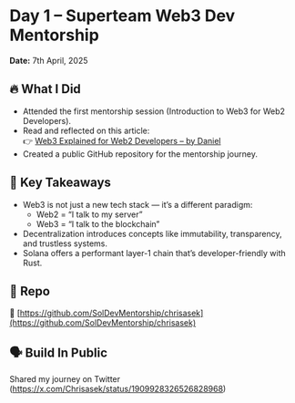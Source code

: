 # Day 1 – Superteam Web3 Dev Mentorship

**Date:** 7th April, 2025

## 🔥 What I Did

- Attended the first mentorship session (Introduction to Web3 for Web2 Developers).
- Read and reflected on this article:  
  👉 [Web3 Explained for Web2 Developers – by Daniel](https://danielandblockchain.hashnode.dev/web3-explained-for-web2-developers-my-personal-journey-from-sql-to-solana)
- Created a public GitHub repository for the mentorship journey.

## 🧠 Key Takeaways

- Web3 is not just a new tech stack — it’s a different paradigm:
  - Web2 = “I talk to my server”
  - Web3 = “I talk to the blockchain”
- Decentralization introduces concepts like immutability, transparency, and trustless systems.
- Solana offers a performant layer-1 chain that’s developer-friendly with Rust.

## 📂 Repo

🔗 [https://github.com/SolDevMentorship/chrisasek](https://github.com/SolDevMentorship/chrisasek)

## 🗣️ Build In Public

Shared my journey on Twitter  
(https://x.com/Chrisasek/status/1909928326526828968)